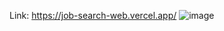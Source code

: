 
Link: https://job-search-web.vercel.app/
![image](https://user-images.githubusercontent.com/58204484/236649849-003ab639-8f24-4bbb-b298-81a82cd27137.png)

